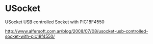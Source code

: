 # USocket
USocket USB controlled Socket with PIC18F4550

http://www.alfersoft.com.ar/blog/2008/07/08/usocket-usb-controlled-socket-with-pic18f4550/

